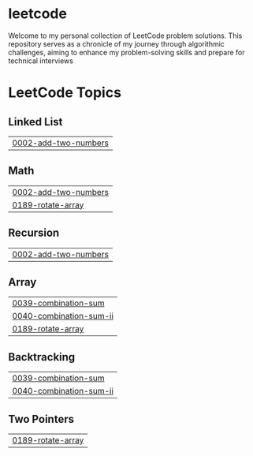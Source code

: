 # leetcode
Welcome to my personal collection of LeetCode problem solutions. This repository serves as a chronicle of my journey through algorithmic challenges, aiming to enhance my problem-solving skills and prepare for technical interviews

<!---LeetCode Topics Start-->
# LeetCode Topics
## Linked List
|  |
| ------- |
| [0002-add-two-numbers](https://github.com/Kumarswamimulluri/leetcode/tree/master/0002-add-two-numbers) |
## Math
|  |
| ------- |
| [0002-add-two-numbers](https://github.com/Kumarswamimulluri/leetcode/tree/master/0002-add-two-numbers) |
| [0189-rotate-array](https://github.com/Kumarswamimulluri/leetcode/tree/master/0189-rotate-array) |
## Recursion
|  |
| ------- |
| [0002-add-two-numbers](https://github.com/Kumarswamimulluri/leetcode/tree/master/0002-add-two-numbers) |
## Array
|  |
| ------- |
| [0039-combination-sum](https://github.com/Kumarswamimulluri/leetcode/tree/master/0039-combination-sum) |
| [0040-combination-sum-ii](https://github.com/Kumarswamimulluri/leetcode/tree/master/0040-combination-sum-ii) |
| [0189-rotate-array](https://github.com/Kumarswamimulluri/leetcode/tree/master/0189-rotate-array) |
## Backtracking
|  |
| ------- |
| [0039-combination-sum](https://github.com/Kumarswamimulluri/leetcode/tree/master/0039-combination-sum) |
| [0040-combination-sum-ii](https://github.com/Kumarswamimulluri/leetcode/tree/master/0040-combination-sum-ii) |
## Two Pointers
|  |
| ------- |
| [0189-rotate-array](https://github.com/Kumarswamimulluri/leetcode/tree/master/0189-rotate-array) |
<!---LeetCode Topics End-->